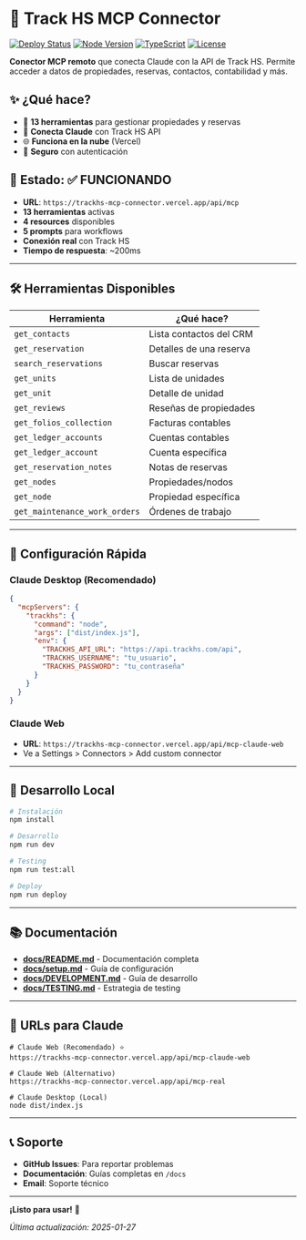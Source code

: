 # 🚀 Track HS MCP Connector

[![Deploy Status](https://img.shields.io/badge/Deploy-Vercel-00C7B7?style=flat-square&logo=vercel)](https://trackhs-mcp-connector.vercel.app)
[![Node Version](https://img.shields.io/badge/Node.js-20+-green?style=flat-square&logo=node.js)](https://nodejs.org)
[![TypeScript](https://img.shields.io/badge/TypeScript-5.6.3-blue?style=flat-square&logo=typescript)](https://www.typescriptlang.org)
[![License](https://img.shields.io/badge/License-MIT-yellow?style=flat-square)](LICENSE)

**Conector MCP remoto** que conecta Claude con la API de Track HS. Permite acceder a datos de propiedades, reservas, contactos, contabilidad y más.

## ✨ **¿Qué hace?**

- 🎯 **13 herramientas** para gestionar propiedades y reservas
- 🤖 **Conecta Claude** con Track HS API
- 🌐 **Funciona en la nube** (Vercel)
- 🔐 **Seguro** con autenticación

## 🚀 **Estado: ✅ FUNCIONANDO**

- **URL**: `https://trackhs-mcp-connector.vercel.app/api/mcp`
- **13 herramientas** activas
- **4 resources** disponibles
- **5 prompts** para workflows
- **Conexión real** con Track HS
- **Tiempo de respuesta**: ~200ms

---

## 🛠️ **Herramientas Disponibles**

| Herramienta | ¿Qué hace? |
|-------------|------------|
| `get_contacts` | Lista contactos del CRM |
| `get_reservation` | Detalles de una reserva |
| `search_reservations` | Buscar reservas |
| `get_units` | Lista de unidades |
| `get_unit` | Detalle de unidad |
| `get_reviews` | Reseñas de propiedades |
| `get_folios_collection` | Facturas contables |
| `get_ledger_accounts` | Cuentas contables |
| `get_ledger_account` | Cuenta específica |
| `get_reservation_notes` | Notas de reservas |
| `get_nodes` | Propiedades/nodos |
| `get_node` | Propiedad específica |
| `get_maintenance_work_orders` | Órdenes de trabajo |

---

## 🤖 **Configuración Rápida**

### **Claude Desktop (Recomendado)**
```json
{
  "mcpServers": {
    "trackhs": {
      "command": "node",
      "args": ["dist/index.js"],
      "env": {
        "TRACKHS_API_URL": "https://api.trackhs.com/api",
        "TRACKHS_USERNAME": "tu_usuario",
        "TRACKHS_PASSWORD": "tu_contraseña"
      }
    }
  }
}
```

### **Claude Web**
- **URL**: `https://trackhs-mcp-connector.vercel.app/api/mcp-claude-web`
- Ve a Settings > Connectors > Add custom connector

---

## 🚀 **Desarrollo Local**

```bash
# Instalación
npm install

# Desarrollo
npm run dev

# Testing
npm run test:all

# Deploy
npm run deploy
```

---

## 📚 **Documentación**

- **[docs/README.md](./docs/README.md)** - Documentación completa
- **[docs/setup.md](./docs/setup.md)** - Guía de configuración
- **[docs/DEVELOPMENT.md](./docs/DEVELOPMENT.md)** - Guía de desarrollo
- **[docs/TESTING.md](./docs/TESTING.md)** - Estrategia de testing

---

## 🎯 **URLs para Claude**

```
# Claude Web (Recomendado) ⭐
https://trackhs-mcp-connector.vercel.app/api/mcp-claude-web

# Claude Web (Alternativo)
https://trackhs-mcp-connector.vercel.app/api/mcp-real

# Claude Desktop (Local)
node dist/index.js
```

---

## 📞 **Soporte**

- **GitHub Issues**: Para reportar problemas
- **Documentación**: Guías completas en `/docs`
- **Email**: Soporte técnico

---

**¡Listo para usar!** 🎉

*Última actualización: 2025-01-27*